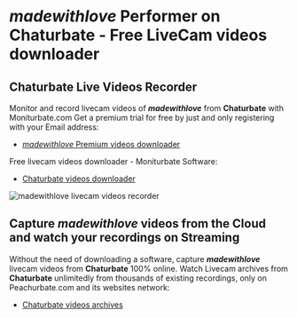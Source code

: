 # _madewithlove_ Performer on Chaturbate - Free LiveCam videos downloader

## Chaturbate Live Videos Recorder

Monitor and record livecam videos of **_madewithlove_** from **Chaturbate** with Moniturbate.com
Get a premium trial for free by just and only registering with your Email address:
* [_madewithlove_ Premium videos downloader](https://moniturbate.com/request-demo-licence-key.html)

Free livecam videos downloader - Moniturbate Software:
* [Chaturbate videos downloader](https://moniturbate.com/moniturbate-download-software.html)

![_madewithlove_ livecam videos recorder](https://peachurnet.com/templates/moniturbate-software.png)


## Capture _madewithlove_ videos from the Cloud and watch your recordings on Streaming

Without the need of downloading a software, capture **_madewithlove_** livecam videos from **Chaturbate** 100% online.
Watch Livecam archives from **Chaturbate** unlimitedly from thousands of existing recordings, only on Peachurbate.com and its websites network:
* [Chaturbate videos archives](https://peachurnet.com/)